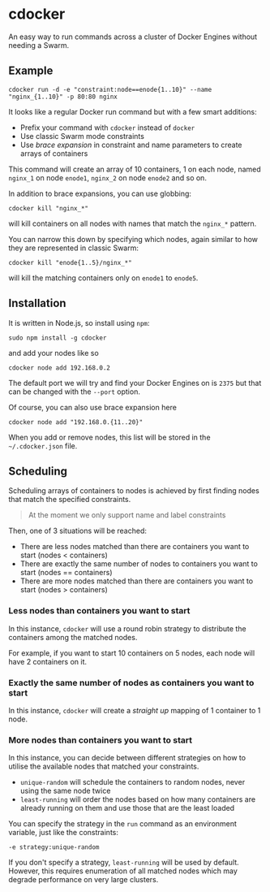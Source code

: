 # cdocker

An easy way to run commands across a cluster of Docker Engines without needing a Swarm.

## Example

```
cdocker run -d -e "constraint:node==enode{1..10}" --name "nginx_{1..10}" -p 80:80 nginx
```

It looks like a regular Docker run command but with a few smart additions:

- Prefix your command with `cdocker` instead of `docker`
- Use classic Swarm mode constraints
- Use *brace expansion* in constraint and name parameters to create arrays of containers

This command will create an array of 10 containers, 1 on each node, named `nginx_1` on node `enode1`, `nginx_2` on node `enode2` and so on.

In addition to brace expansions, you can use globbing:

```
cdocker kill "nginx_*"
```

will kill containers on all nodes with names that match the `nginx_*` pattern.

You can narrow this down by specifying which nodes, again similar to how they are represented in classic Swarm:

```
cdocker kill "enode{1..5}/nginx_*"
```

will kill the matching containers only on `enode1` to `enode5`.

## Installation

It is written in Node.js, so install using `npm`:

```
sudo npm install -g cdocker
```

and add your nodes like so

```
cdocker node add 192.168.0.2
```

The default port we will try and find your Docker Engines on is `2375` but that can be changed with the `--port` option.

Of course, you can also use brace expansion here

```
cdocker node add "192.168.0.{11..20}"
```

When you add or remove nodes, this list will be stored in the `~/.cdocker.json` file.

## Scheduling

Scheduling arrays of containers to nodes is achieved by first finding nodes that match the specified constraints.

> At the moment we only support name and label constraints

Then, one of 3 situations will be reached:

- There are less nodes matched than there are containers you want to start (nodes < containers)
- There are exactly the same number of nodes to containers you want to start (nodes == containers)
- There are more nodes matched than there are containers you want to start (nodes > containers)

### Less nodes than containers you want to start

In this instance, `cdocker` will use a round robin strategy to distribute the containers among the matched nodes.

For example, if you want to start 10 containers on 5 nodes, each node will have 2 containers on it.

### Exactly the same number of nodes as containers you want to start

In this instance, `cdocker` will create a *straight up* mapping of 1 container to 1 node.

### More nodes than containers you want to start

In this instance, you can decide between different strategies on how to utilise the available nodes that matched your constraints.

- `unique-random` will schedule the containers to random nodes, never using the same node twice
- `least-running` will order the nodes based on how many containers are already running on them and use those that are the least loaded

You can specify the strategy in the `run` command as an environment variable, just like the constraints:

```
-e strategy:unique-random
```

If you don't specify a strategy, `least-running` will be used by default. However, this requires enumeration of all matched nodes which may degrade performance on very large clusters. 
